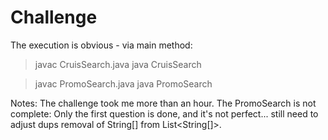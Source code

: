 # Challenge
The execution is obvious - via main method:
> javac CruisSearch.java
> java CruisSearch

> javac PromoSearch.java
> java PromoSearch

Notes: 
The challenge took me more than an hour.
The PromoSearch is not complete:
Only the first question is done, and it's not perfect... still need to adjust dups removal of String[] from List<String[]>.
